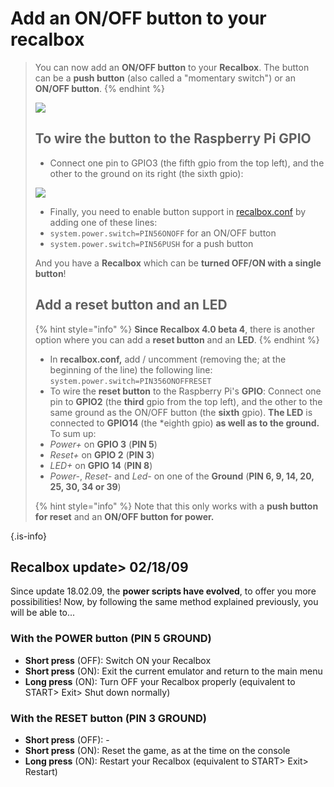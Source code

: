 # Add an ON/OFF button to your recalbox


>You can now add an **ON/OFF button** to your **Recalbox**. The button can be a **push button** \(also called a "momentary switch"\) or an **ON/OFF button**.
>{% endhint %}
>
>![](https://gblobscdn.gitbook.com/assets%2F-LdKTX4ollh_G72-pO8z%2F-MJH8jdcYQLsGJvtswtn%2F-MJHA_HOg9wBtC_agqnR%2Fadd-a-start-stop-button-to-your-recalbox-en-recalboxrecalbox-os.jpg?alt=media&token=bccf6ecf-3c7e-4008-bba0-9dbb427910ab)
>
>## To wire the button to the Raspberry Pi GPIO
>
>* Connect one pin to GPIO3 \(the fifth gpio from the top left\), and the other to the ground on its right \(the sixth gpio\):
>
>![](https://gblobscdn.gitbook.com/assets%2F-LdKTX4ollh_G72-pO8z%2F-MJH8jdcYQLsGJvtswtn%2F-MJHBikcKEvyxKFdtUAG%2FRaspberry%20Pi%2040-pin%20GPIO%20Layout.png?alt=media&token=49f0c74e-433e-40fb-81ca-06cec2f2efb7)
>
>* Finally, you need to enable button support in [recalbox.conf](/basic-manual/getting-started/the-recalbox.conf-file) by adding one of these lines:
>  * `system.power.switch=PIN56ONOFF` for an ON/OFF button
>  * `system.power.switch=PIN56PUSH` for a push button
>
>And you have a **Recalbox** which can be **turned OFF/ON with a single button**!
>
>## Add a reset button and an LED​
>
>{% hint style="info" %}
>**Since Recalbox 4.0 beta 4**, there is another option where you can add a **reset button** and an **LED**.
>{% endhint %}
>
>* In **recalbox.conf,** add / uncomment \(removing the; at the beginning of the line\) the following line: `system.power.switch=PIN356ONOFFRESET`​
>* To wire the **reset button** to the Raspberry Pi's **GPIO**: Connect one pin to **GPIO2** \(the **third** gpio from the top left\), and the other to the same ground as the ON/OFF button \(the **sixth** gpio\). **The LED** is connected to **GPIO14** \(the \*eighth gpio\) **as well as to the ground.**  To sum up:
>* _Power+_ on **GPIO 3** \(**PIN 5**\)
>* _Reset+_ on **GPIO 2** \(**PIN 3**\)
>* _LED+_ on **GPIO 14** \(**PIN 8**\)
>* _Power-_, _Reset-_ and _Led-_ on one of the **Ground** \(**PIN 6, 9, 14, 20, 25, 30, 34 or 39**\)
>
>{% hint style="info" %}
>Note that this only works with a **push button for reset** and an **ON/OFF button for power.**
>
{.is-info}

## Recalbox update&gt; 02/18/09

Since update 18.02.09, the **power scripts have evolved**, to offer you more possibilities! Now, by following the same method explained previously, you will be able to... 

### With the POWER button \(PIN 5 GROUND\)

* **Short press** \(OFF\): Switch ON your Recalbox
* **Short press** \(ON\): Exit the current emulator and return to the main menu
* **Long press** \(ON\): Turn OFF your Recalbox properly \(equivalent to START&gt; Exit&gt; Shut down normally\) 

### With the RESET button \(PIN 3 GROUND\)

* **Short press** \(OFF\): -
* **Short press** \(ON\): Reset the game, as at the time on the console
* **Long press** \(ON\): Restart your Recalbox \(equivalent to START&gt; Exit&gt; Restart\)

